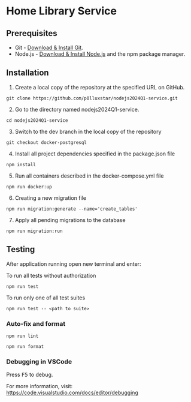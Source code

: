 # Home Library Service

## Prerequisites

- Git - [Download & Install Git](https://git-scm.com/downloads).
- Node.js - [Download & Install Node.js](https://nodejs.org/en/download/) and the npm package manager.

## Installation

1. Create a local copy of the repository at the specified URL on GitHub.
```
git clone https://github.com/p0lluxstar/nodejs2024Q1-service.git
```
2. Go to the directory named nodejs2024Q1-service.
```
cd nodejs2024Q1-service
```
3. Switch to the dev branch in the local copy of the repository
```
git checkout docker-postgresql
```
4. Install all project dependencies specified in the package.json file
```
npm install
```
5. Run all containers described in the docker-compose.yml file
```
npm run docker:up
```
6. Creating a new migration file
```
npm run migration:generate --name='create_tables'
```
7. Apply all pending migrations to the database
```
npm run migration:run
```

## Testing

After application running open new terminal and enter:

To run all tests without authorization

```
npm run test
```

To run only one of all test suites

```
npm run test -- <path to suite>
```

### Auto-fix and format

```
npm run lint
```

```
npm run format
```

### Debugging in VSCode

Press <kbd>F5</kbd> to debug.

For more information, visit: https://code.visualstudio.com/docs/editor/debugging
